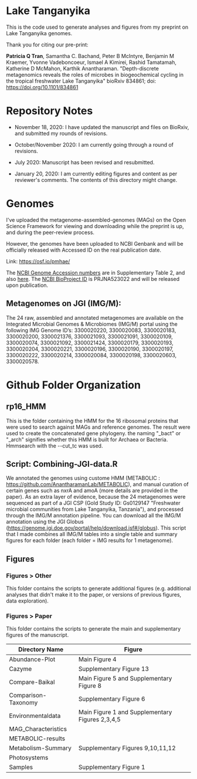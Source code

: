 # Lake Tanganyika
This is the code used to generate analyses and figures from my preprint on Lake Tanganyika genomes.

Thank you for citing our pre-print:

**Patricia Q Tran**, Samantha C. Bachand, Peter B McIntyre, Benjamin M Kraemer, Yvonne Vadeboncoeur, Ismael A Kimirei, Rashid Tamatamah, Katherine D McMahon, Karthik Anantharaman. "Depth-discrete metagenomics reveals the roles of microbes in biogeochemical cycling in the tropical freshwater Lake Tanganyika" bioRxiv 834861; doi: https://doi.org/10.1101/834861

# Repository Notes
- November 18, 2020: I have updated the manuscript and files on BioRxiv, and submitted my rounds of revisions.

- October/November 2020: I am currently going through a round of revisions.

- July 2020: Manuscript has been revised and resubmitted. 

- January 20, 2020: I am currently editing figures and content as per reviewer's comments. The contents of this directory might change.

# Genomes
I've uploaded the metagenome-assembled-genomes (MAGs) on the Open Science Framework for viewing and downloading while the preprint is up, and during the peer-review process.

However, the genomes have been uploaded to NCBI Genbank and will be officially released with Accessed ID on the real publication date.

Link: https://osf.io/pmhae/

The [NCBI Genome Accession numbers](https://www.ncbi.nlm.nih.gov/genome/) are in Supplementary Table 2, and also [here](https://github.com/patriciatran/LakeTanganyika/blob/master/NCBI_Accessions_LakeTanganyika_MAGs.txt).
The [NCBI BioProject ID](https://www.ncbi.nlm.nih.gov/bioproject/) is PRJNA523022 and will be released upon publication.

## Metagenomes on JGI (IMG/M):
The 24 raw, assembled and annotated metagenomes are available on the Integrated Microbial Genomes & Microbiomes (IMG/M) portal using the following IMG Genome ID’s: 3300020220, 3300020083, 3300020183, 3300020200, 3300021376, 3300021093, 3300021091, 3300020109, 3300020074, 3300021092, 3300021424, 3300020179, 3300020193, 3300020204, 3300020221, 3300020196, 3300020190, 3300020197, 3300020222, 3300020214, 3300020084, 3300020198, 3300020603, 3300020578. 

# Github Folder Organization

## rp16_HMM

This is the folder containing the HMM for the 16 ribosomal proteins that were used to search against MAGs and reference genomes. The result were used to create the concatenated gene phylogeny. the naming "_bact" or "_arch" signifies whether this HMM is built for Archaea or Bacteria. Hmmsearch with the --cut_tc was used. 

## Script: Combining-JGI-data.R

We annotated the genomes using custome HMM (METABOLIC : https://github.com/AnantharamanLab/METABOLIC), and manual curation of certain genes such as nxrA and amoA (more details are provided in the paper). As an extra layer of evidence, because the 24 metagenomes were sequenced as part of a JGI CSP (Gold Study ID: Gs0129147 "Freshwater microbial communities from Lake Tanganyika, Tanzania"), and processed through the IMG/M annotation pipeline. You can download all the IMG/M annotation using the JGI Globus (https://genome.jgi.doe.gov/portal/help/download.jsf#/globus). This script that I made combines all IMG/M tables into a single table and summary figures for each folder (each folder = IMG results for 1 metagenome). 

## Figures

### Figures > Other
This folder contains the scripts to generate additional figures (e.g. additional analyses that didn't make it to the paper, or versions of previous figures, data exploration).

### Figures > Paper
This folder contains the scripts to generate the main and supplementary figures of the manuscript.

|     Directory Name    | Figure                                          |
|-----------------------|-------------------------------------------------|
| Abundance-Plot        | Main Figure 4                                   |
| Cazyme                | Supplementary Figure 13                         |
| Compare-Baikal        | Main Figure 5 and Supplementary Figure 8        |
| Comparison-Taxonomy   | Supplementary Figure 6                          |
| Environmentaldata     | Main Figure 1 and Supplementary Figures 2,3,4,5 |
| MAG_Characteristics   |                                                 |
| METABOLIC-results     |                                                 |
| Metabolism-Summary    | Supplementary Figures 9,10,11,12                |
| Photosystems          |                                                 |
| Samples               | Supplementary Figure 1                          |
